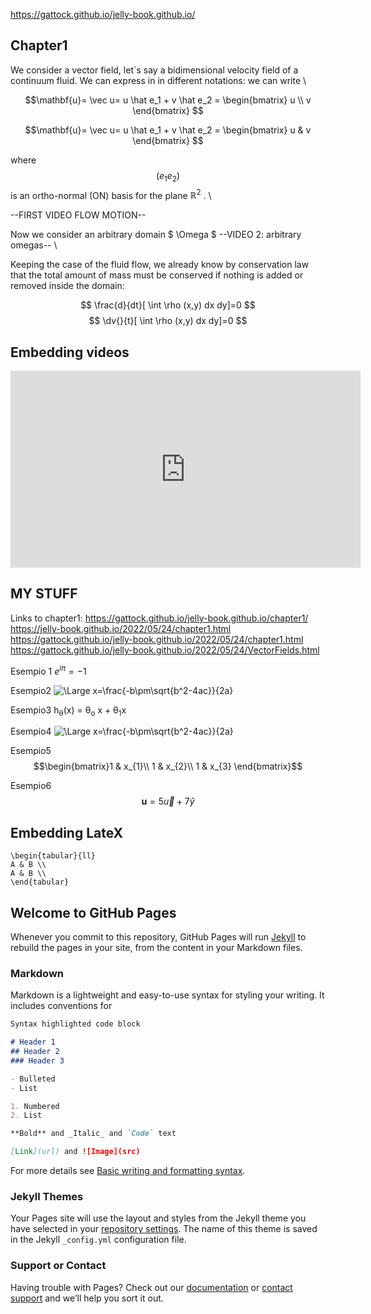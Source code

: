 <script type="text/javascript" src="http://cdn.mathjax.org/mathjax/latest/MathJax.js?config=default"></script>
<script src="https://cdn.mathjax.org/mathjax/latest/MathJax.js?config=TeX-AMS-MML_HTMLorMML" type="text/javascript"></script> 


https://gattock.github.io/jelly-book.github.io/
## Chapter1
We consider a vector field, let´s say a bidimensional velocity field of a continuum fluid. We can express in in different notations: we can write \\

$$\mathbf{u}= \vec u= u \hat e_1 + v \hat e_2 = \begin{bmatrix} u \\ v \end{bmatrix} $$

$$\mathbf{u}= \vec u= u \hat e_1 + v \hat e_2 = \begin{bmatrix} u & v \end{bmatrix} $$

where $$ (e_1 e_2) $$ is an ortho-normal (ON) basis for the plane $\mathbb{R}^2$ . \\

--FIRST VIDEO FLOW MOTION--

Now we consider an arbitrary domain $ \Omega $ --VIDEO 2: arbitrary omegas-- \\

Keeping the case of the fluid flow, we already know by conservation law that the total amount of mass must be conserved if nothing is added or removed inside the domain: 

$$ \frac{d}{dt}[ \int \rho (x,y) dx dy]=0   $$
$$ \dv{}{t}[ \int \rho (x,y) dx dy]=0   $$




## Embedding videos 

<p align="center">
<iframe width="560" height="315" src="https://www.youtube.com/watch?v=hjMx8EuyZJ8" title="RandomTitle" frameborder="0"
allow="accelerometer; autoplay; clipboard-write; ecnrypted-media; gyroscope; picture-in-picture"
allowfullscreen></iframe>
</p>


## MY STUFF

Links to chapter1: 
https://gattock.github.io/jelly-book.github.io/chapter1/
https://jelly-book.github.io/2022/05/24/chapter1.html
https://gattock.github.io/jelly-book.github.io/2022/05/24/chapter1.html
https://gattock.github.io/jelly-book.github.io/2022/05/24/VectorFields.html

Esempio 1
$e^{i \pi} = -1$

Esempio2
<img src="https://latex.codecogs.com/svg.latex?\Large&space;x=\frac{-b\pm\sqrt{b^2-4ac}}{2a}" title="\Large x=\frac{-b\pm\sqrt{b^2-4ac}}{2a}" />

Esempio3
h<sub>&theta;</sub>(x) = &theta;<sub>o</sub> x + &theta;<sub>1</sub>x

Esempio4
![\Large x=\frac{-b\pm\sqrt{b^2-4ac}}{2a}](https://latex.codecogs.com/svg.latex?\Large&space;x=\frac{-b\pm\sqrt{b^2-4ac}}{2a}) 

Esempio5
$$\begin{bmatrix}1 & x_{1}\\
1 & x_{2}\\
1 & x_{3}
\end{bmatrix}$$

Esempio6
$$\mathbf{u} = 5\vec u+7\hat y$$




## Embedding LateX

```{=latex}
\begin{tabular}{ll}
A & B \\
A & B \\
\end{tabular}
```



## Welcome to GitHub Pages

Whenever you commit to this repository, GitHub Pages will run [Jekyll](https://jekyllrb.com/) to rebuild the pages in your site, from the content in your Markdown files.

### Markdown

Markdown is a lightweight and easy-to-use syntax for styling your writing. It includes conventions for

```markdown
Syntax highlighted code block

# Header 1
## Header 2
### Header 3

- Bulleted
- List

1. Numbered
2. List

**Bold** and _Italic_ and `Code` text

[Link](url) and ![Image](src)
```

For more details see [Basic writing and formatting syntax](https://docs.github.com/en/github/writing-on-github/getting-started-with-writing-and-formatting-on-github/basic-writing-and-formatting-syntax).

### Jekyll Themes

Your Pages site will use the layout and styles from the Jekyll theme you have selected in your [repository settings](https://github.com/gattock/didactic-guacamole.github.io/settings/pages). The name of this theme is saved in the Jekyll `_config.yml` configuration file.

### Support or Contact

Having trouble with Pages? Check out our [documentation](https://docs.github.com/categories/github-pages-basics/) or [contact support](https://support.github.com/contact) and we’ll help you sort it out.
